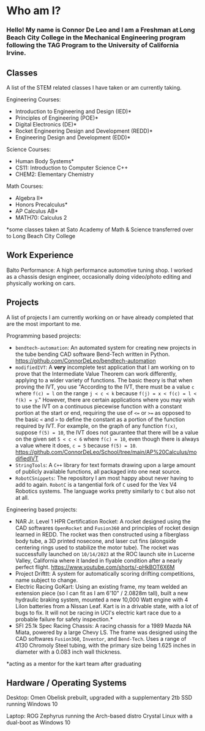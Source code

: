 # Who am I?
### Hello! My name is Connor De Leo and I am a Freshman at Long Beach City College in the Mechanical Engineering program following the TAG Program to the University of California Irvine.

## Classes
A list of the STEM related classes I have taken or am currently taking.

Engineering Courses:
- Introduction to Engineering and Design (IED)*
- Principles of Engineering (POE)*
- Digital Electronics (DE)*
- Rocket Engineering Design and Development (REDD)*
- Engineering Design and Development (EDD)*

Science Courses:
- Human Body Systems*
- CS11: Introduction to Computer Science C++
- CHEM2: Elementary Chemistry

Math Courses:
- Algebra II*
- Honors Precalculus*
- AP Calculus AB*
- MATH70: Calculus 2

*some classes taken at Sato Academy of Math & Science transferred over to Long Beach City College

## Work Experience
Balto Performance: A high performance automotive tuning shop. I worked as a chassis design engineer, occasionally doing video/photo editing and physically working on cars.

## Projects
A list of projects I am currently working on or have already completed that are the most important to me.

Programming based projects:
- `bendtech-automation`: An automated system for creating new projects in the tube bending CAD software Bend-Tech written in Python. https://github.com/ConnorDeLeo/bendtech-automation
- `modifiedIVT`: A **very** incomplete test application that I am working on to prove that the Intermediate Value Theorem can work differently, applying to a wider variety of functions. The basic theory is that when proving the IVT, you use "According to the IVT, there must be a value `c` where `f(c) = l` on the range `j < c < k` because `f(j) = x < f(c) = l < f(k) = y`." However, there are certain applications where you may wish to use the IVT on a continuous piecewise function with a constant portion at the start or end, requiring the use of `<=` or `>=` as opposed to the basic `<` and `>` to define the constant as a portion of the function required by IVT. For example, on the graph of any function `f(x)`, suppose `f(5) = 10`, the IVT does not gaurantee that there will be a value on the given set `5 < c < 6` where `f(c) = 10`, even though there is always a value where it does, `c = 5` because `f(5) = 10`. https://github.com/ConnorDeLeo/School/tree/main/AP%20Calculus/modifiedIVT
- `StringTools`: A `C++` library for text formats drawing upon a large amount of publicly available functions, all packaged into one neat source.
- `RobotCSnippets`: The repository I am most happy about never having to add to again. `RobotC` is a tangential fork of `C` used for the Vex V4 Robotics systems. The language works pretty similarly to `C` but also not at all.

Engineering based projects:
- NAR Jr. Level 1 HPR Certification Rocket: A rocket designed using the CAD softwares `OpenRocket` and `Fusion360` and principles of rocket design learned in REDD. The rocket was then constructed using a fiberglass body tube, a 3D printed nosecone, and laser cut fins (alongside centering rings used to stabilize the motor tube). The rocket was successfully launched on `10/14/2023` at the ROC launch site in Lucerne Valley, California where it landed in flyable condition after a nearly perfect flight. https://www.youtube.com/shorts/-pHkBOT6X6M
- Project Drifttt: A system for automatically scoring drifting competitions, name subject to change.
- Electric Racing GoKart: Using an existing frame, my team welded an extension piece (so I can fit as I am 6'10" / 2.0828m tall), built a new hydraulic braking system, mounted a new 10,000 Watt engine with 4 LiIon batteries from a Nissan Leaf. Kart is in a drivable state, with a lot of bugs to fix. It will not be racing in UCI's electric kart race due to a probable failure for safety inspection.*
- SFI 25.1k Spec Racing Chassis: A racing chassis for a 1989 Mazda NA Miata, powered by a large Chevy LS. The frame was designed using the CAD softwares `Fusion360`, `Inventor`, and `Bend-Tech`. Uses a range of 4130 Chromoly Steel tubing, with the primary size being 1.625 inches in diameter with a 0.083 inch wall thickness.

*acting as a mentor for the kart team after graduating

## Hardware / Operating Systems
Desktop: Omen Obelisk prebuilt, upgraded with a supplementary 2tb SSD running Windows 10

Laptop: ROG Zephyrus running the Arch-based distro Crystal Linux with a dual-boot as Windows 10
